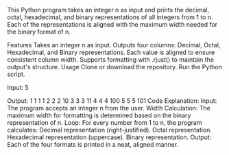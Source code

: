This Python program takes an integer n as input and prints the decimal, octal, hexadecimal, and binary representations
 of all integers from 1 to n. Each of the representations is aligned with the maximum width needed 
for the binary format of n.

Features
Takes an integer n as input.
Outputs four columns: Decimal, Octal, Hexadecimal, and Binary representations.
Each value is aligned to ensure consistent column width.
Supports formatting with .rjust() to maintain the output's structure.
Usage
Clone or download the repository.
Run the Python script.

Input:
5

Output:
  1  1  1  1
  2  2  2  10
  3  3  3  11
  4  4  4  100
  5  5  5  101
Code Explanation:
Input: The program accepts an integer n from the user.
Width Calculation: The maximum width for formatting is determined based on the binary representation of n.
Loop: For every number from 1 to n, the program calculates:
Decimal representation (right-justified).
Octal representation.
Hexadecimal representation (uppercase).
Binary representation.
Output: Each of the four formats is printed in a neat, aligned manner.
